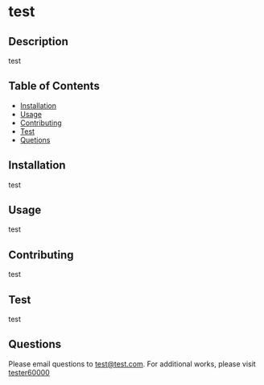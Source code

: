 # test
  

  ## Description
  test

  ## Table of Contents
  - [Installation](#installation)
  - [Usage](#usage)
  - [Contributing](#contributing)
  - [Test](#test)
  - [Quetions](#questions)

  ## Installation
  test

  ## Usage
  test

  

  ## Contributing
  test

  ## Test
  test

  ## Questions
  Please email questions to test@test.com.
  For additional works, please visit [tester60000](https://github.com/tester60000)
